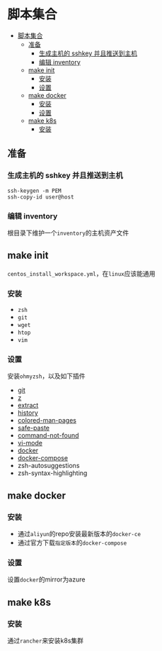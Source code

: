 # 脚本集合

<!-- TOC -->

- [脚本集合](#%e8%84%9a%e6%9c%ac%e9%9b%86%e5%90%88)
  - [准备](#%e5%87%86%e5%a4%87)
    - [生成主机的 sshkey 并且推送到主机](#%e7%94%9f%e6%88%90%e4%b8%bb%e6%9c%ba%e7%9a%84-sshkey-%e5%b9%b6%e4%b8%94%e6%8e%a8%e9%80%81%e5%88%b0%e4%b8%bb%e6%9c%ba)
    - [编辑 inventory](#%e7%bc%96%e8%be%91-inventory)
  - [make init](#make-init)
    - [安装](#%e5%ae%89%e8%a3%85)
    - [设置](#%e8%ae%be%e7%bd%ae)
  - [make docker](#make-docker)
    - [安装](#%e5%ae%89%e8%a3%85-1)
    - [设置](#%e8%ae%be%e7%bd%ae-1)
  - [make k8s](#make-k8s)
    - [安装](#%e5%ae%89%e8%a3%85-2)

<!-- /TOC -->

## 准备

### 生成主机的 sshkey 并且推送到主机

```
ssh-keygen -m PEM
ssh-copy-id user@host
```

### 编辑 inventory

根目录下维护一个`inventory`的主机资产文件

## make init

`centos_install_workspace.yml`，在`linux`应该能通用

### 安装

- `zsh`
- `git`
- `wget`
- `htop`
- `vim`

### 设置

安装`ohmyzsh`，以及如下插件

- [git](https://github.com/ohmyzsh/ohmyzsh/tree/master/plugins/git/)
- [z](https://github.com/ohmyzsh/ohmyzsh/tree/master/plugins/z/)
- [extract](https://github.com/ohmyzsh/ohmyzsh/tree/master/plugins/extract/)
- [history](https://github.com/ohmyzsh/ohmyzsh/tree/master/plugins/history/)
- [colored-man-pages](https://github.com/ohmyzsh/ohmyzsh/tree/master/plugins/colored-man-pages/)
- [safe-paste](https://github.com/ohmyzsh/ohmyzsh/tree/master/plugins/safe-paste/)
- [command-not-found](https://github.com/ohmyzsh/ohmyzsh/tree/master/plugins/command-not-found/)
- [vi-mode](https://github.com/ohmyzsh/ohmyzsh/tree/master/plugins/vi-mode/)
- [docker](https://github.com/ohmyzsh/ohmyzsh/tree/master/plugins/docker/)
- [docker-compose](https://github.com/ohmyzsh/ohmyzsh/tree/master/plugins/docker-compose/)
- zsh-autosuggestions
- zsh-syntax-highlighting

## make docker

### 安装

- 通过`aliyun`的repo安装最新版本的`docker-ce`
- 通过官方下载`指定版本`的`docker-compose`

### 设置

设置`docker`的mirror为azure

## make k8s

### 安装

通过`rancher`来安装k8s集群

